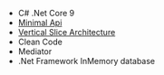 - C# .Net Core 9
- [Minimal Api](https://learn.microsoft.com/en-us/aspnet/core/tutorials/min-web-api?view=aspnetcore-9.0&tabs=visual-studio)
- [Vertical Slice Architecture](https://nadirbad.dev/vertical-slice-architecture-dotnet)
- Clean Code
- Mediator
- .Net Framework InMemory database